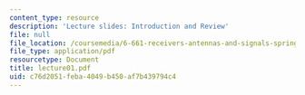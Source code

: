 ```yaml
---
content_type: resource
description: 'Lecture slides: Introduction and Review'
file: null
file_location: /coursemedia/6-661-receivers-antennas-and-signals-spring-2003/c76d2051feba4049b450af7b439794c4_lecture01.pdf
file_type: application/pdf
resourcetype: Document
title: lecture01.pdf
uid: c76d2051-feba-4049-b450-af7b439794c4
---
```

